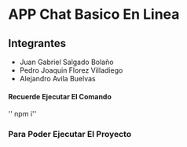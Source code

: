 # APP Chat Basico En Linea
## Integrantes
- Juan Gabriel Salgado Bolaño
- Pedro Joaquin Florez Villadiego
- Alejandro Avila Buelvas 




#### Recuerde Ejecutar El Comando
'' npm i''   
### Para Poder Ejecutar El Proyecto
